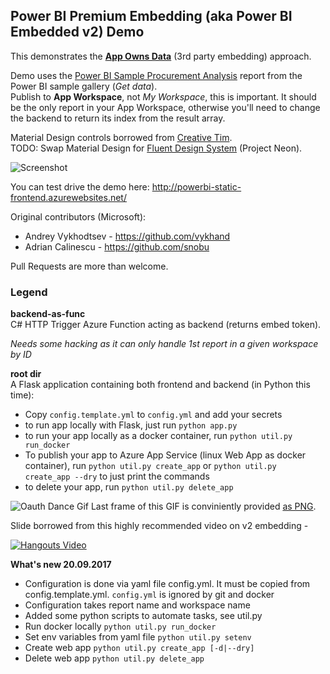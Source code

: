 ## Power BI Premium Embedding (aka Power BI Embedded v2) Demo

This demonstrates the **[App Owns Data](https://powerbi.microsoft.com/en-us/documentation/powerbi-developer-embed-sample-app-owns-data/)** (3rd party embedding) approach.

Demo uses the [Power BI Sample Procurement Analysis](https://powerbi.microsoft.com/en-us/documentation/powerbi-sample-procurement-analysis-take-a-tour/)  report from the Power BI sample gallery (_Get data_).<br>
Publish to **App Workspace**, not _My Workspace_, this is important. It should be the only report in your App Workspace, otherwise you'll need to change the backend to return its index from the result array.

Material Design controls borrowed from [Creative Tim](https://www.creative-tim.com/product/material-kit).<br>
TODO: Swap Material Design for [Fluent Design System](https://fluent.microsoft.com) (Project Neon).

![Screenshot](screenshot.png)

You can test drive the demo here: http://powerbi-static-frontend.azurewebsites.net/

Original contributors (Microsoft):
- Andrey Vykhodtsev - https://github.com/vykhand
- Adrian Calinescu - https://github.com/snobu

Pull Requests are more than welcome.

### Legend

**backend-as-func**<br>
C# HTTP Trigger Azure Function acting as backend (returns embed token).

*Needs some hacking as it can only handle 1st report in a given workspace by ID*

**root dir**<br>
A Flask application containing both frontend and backend (in Python this time):
- Copy `config.template.yml` to `config.yml` and add your secrets
- to run app locally with Flask, just run `python app.py`
- to run your app locally as a docker container, run `python util.py run_docker`
- To publish your app to Azure App Service (linux Web App as docker container), run `python util.py create_app` or `python util.py create_app --dry` to just print the commands
- to delete your app, run `python util.py delete_app`

![Oauth Dance Gif](oauth-dance.gif)
Last frame of this GIF is conviniently provided [as PNG](oauth-dance.png).

Slide borrowed from this highly recommended video on v2 embedding -

[![Hangouts Video](https://img.youtube.com/vi/xKTPI2pEl9I/0.jpg)](https://www.youtube.com/watch?v=xKTPI2pEl9I)


**What's new 20.09.2017**

 *	Configuration is done via yaml file config.yml. It must be copied from config.template.yml. `config.yml` is ignored by git and docker
 *	Configuration takes report name and workspace name
 *	Added some python scripts to automate tasks, see util.py
 *	Run docker locally `python util.py run_docker`
 *	Set env variables from yaml file `python util.py setenv`
 *	Create web app `python util.py create_app [-d|--dry]`
 *	Delete web app `python util.py delete_app`

